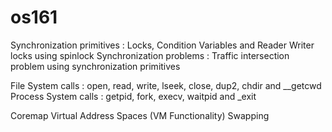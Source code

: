 # os161

Synchronization primitives : Locks, Condition Variables and Reader Writer locks using spinlock
Synchronization problems : Traffic intersection problem using synchronization primitives

File System calls : open, read, write, lseek, close, dup2, chdir and __getcwd
Process System calls : getpid, fork, execv, waitpid and _exit

Coremap
Virtual Address Spaces (VM Functionality)
Swapping
